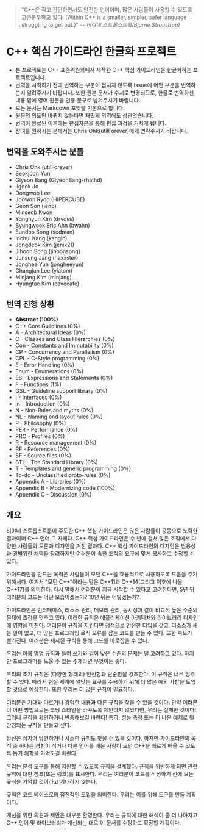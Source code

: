 > "C++은 작고 간단하면서도 안전한 언어이며, 많은 사람들이 사용할 수 있도록 고군분투하고 있다. (Within C++ is a smaller, simpler, safer language struggling to get out.)" 
> -- <cite>비야네 스트롭스트룹(Bjarne Stroustrup)</cite>

# C++ 핵심 가이드라인 한글화 프로젝트

- 본 프로젝트는 C++ 표준위원회에서 제작한 C++ 핵심 가이드라인을 한글화하는 프로젝트입니다.
- 번역을 시작하기 전에 번역하는 부분이 겹치지 않도록 Issue에 어떤 부분을 번역하는지 알려주시기 바랍니다. 또한 원본 문서가 수시로 변경되므로, 한글로 번역하신 내용 밑에 영어 원문을 인용 문구로 남겨주시기 바랍니다.
- 모든 문서는 Markdown 포맷을 기본으로 합니다.
- 원문의 의도만 바뀌지 않는다면 재밌게 의역해도 상관없습니다. 
- 번역이 완료된 이후에는 편집자분을 통해 편집 과정을 거치게 됩니다.
- 참여를 원하시는 분께서는 Chris Ohk(utilForever)에게 연락주시기 바랍니다.

## 번역을 도와주시는 분들

- Chris Ohk (utilForever)
- Seokjoon Yun 
- Giyeon Bang (GiyeonBang-rhathd)
- Ilgook Jo
- Dongwoo Lee
- Joowon Ryoo (HIPERCUBE)
- Geon Son (jen6)
- Minseob Kwon
- Yonghyun Kim (drvoss)
- Byungwook Eric Ahn (bwahn)
- Eundoo Song (sedman)
- Inchul Kang (kangic)
- Jongdeok Kim (jenix21)
- Jihoon Song (jihoonsong)
- Junsung Jang (naxxster)
- Jonghee Yun (jongheeyun)
- Changjun Lee (yiatom)
- Minjang Kim (minjang)
- Hyungtae Kim (cavecafe)

## 번역 진행 상황

- <B>Abstract (100%)</B>
- C++ Core Guildlines (0%)
- A - Architectural Ideas (0%)
- C - Classes and Class Hierarchies (0%)
- Con - Constants and Immutability (0%)
- CP - Concurrency and Parallelism (0%)
- CPL - C-Style programming (0%)
- E - Error Handling (0%)
- Enum - Enumerations (0%)
- ES - Expressions and Statements (0%)
- F - Functions (1%)
- GSL - Guideline support library (0%)
- I - Interfaces (0%)
- In - Introduction (0%)
- N - Non-Rules and myths (0%)
- NL - Naming and layout rules (0%)
- P - Philosophy (0%)
- PER - Performance (0%)
- PRO - Profiles (0%)
- R - Resource management (0%)
- RF - References (0%)
- SF - Source files (0%)
- STL - The Standard Library (0%)
- T - Templates and generic programming (0%)
- To-do - Unclassified proto-rules (0%)
- Appendix A - Libraries (0%)
- Appendix B - Modernizing code (100%)
- Appendix C - Discussion (0%)

## 개요

비야네 스트롭스트룹이 주도한 C++ 핵심 가이드라인은 많은 사람들이 공동으로 노력한 결과이며 C++ 언어 그 자체다.
C++ 핵심 가이드라인은 수 년에 걸쳐 많은 조직에서 다양한 사람들의 토론과 디자인을 거친 결과다.
C++ 핵심 가이드라인의 디자인은 범용성과 광범위한 채택을 장려하지만 여러분이 속한 조직의 요구에 맞게 복사하고 수정할 수 있다.

가이드라인을 만드는 목적은 사람들이 모던 C++을 효율적으로 사용하도록 도움을 주기 위해서다.
여기서 "모던 C++"이라는 말은 C++11과 C++14(그리고 이후에 나올 C++17)를 의미한다.
다시 말해서 여러분이 지금 시작할 수 있다고 고려한다면, 5년 뒤 여러분의 코드는 어떤 모습이겠는가? 10년 뒤는 어떻겠는가?

가이드라인은 인터페이스, 리소스 관리, 메모리 관리, 동시성과 같이 비교적 높은 수준의 문제에 초점을 맞추고 있다.
이러한 규칙은 애플리케이션 아키텍처와 라이브러리 디자인에 영향을 미친다.
여러분이 규칙을 지킨다면 정적으로 안전한 타입을 갖고, 리소스가 새는 일이 없고, 더 많은 프로그래밍 로직 오류를 잡는 코드를 만들 수 있다.
또한 속도가 빨라진다. 여러분은 제시된 규칙을 통해 코드를 바로잡을 수 있다.

우리는 이름 명명 규칙과 들여 쓰기와 같이 낮은 수준의 문제는 덜 고려하고 있다. 하지만 프로그래머를 도울 수 있는 주제라면 무엇이든 좋다.

우리의 초기 규칙은 (다양한 형태의) 안전함과 단순함을 강조한다. 이 규칙은 너무 엄격할 수 있다.
따라서 현실 세계에 알맞는 요구를 수용하기 위해 더 많은 예외 사항을 도입할 것으로 예상한다. 또한 우리는 더 많은 규칙이 필요하다.

여러분은 기대와 다르거나 경험한 내용과 다른 규칙을 찾을 수 있을 것이다. 만약 여러분이 어떤 방법으로든 코딩 스타일을 바꾸도록 제안하지 않았다면, 우리는 실패한 것이다!
그러니 규칙을 확인하거나 반증해보길 바란다! 특히, 성능 측정 또는 더 나은 예제로 뒷받침되는 규칙을 만들고 싶다.

당신은 심지어 당연하거나 사소한 규칙도 찾을 수 있을 것이다. 하지만 가이드라인의 목적 중 하나는 경험이 적거나 다른 언어를 배운 사람이 모던 C++을 빠르게 배울 수 있도록 돕기 위함을 기억하길 바란다.

우리는 분석 도구를 통해 지원할 수 있도록 규칙을 설계했다. 규칙을 위반하게 되면 관련 규칙에 대한 참조(또는 링크)를 표시한다.
우리는 여러분이 코드를 작성하기 전에 모든 규칙을 기억할 것이라고 기대하지 않는다.

규칙은 코드 베이스로의 점진적인 도입을 의미한다. 우리는 이를 위해 도구를 만들 계획이다.

개선을 위한 의견과 제안은 대부분 환영한다. 우리는 규칙에 대한 해석이 좀 더 나아지고 C++ 언어 및 라이브러리가 개선되는 대로 이 문서를 수정하고 확장할 계획이다.
